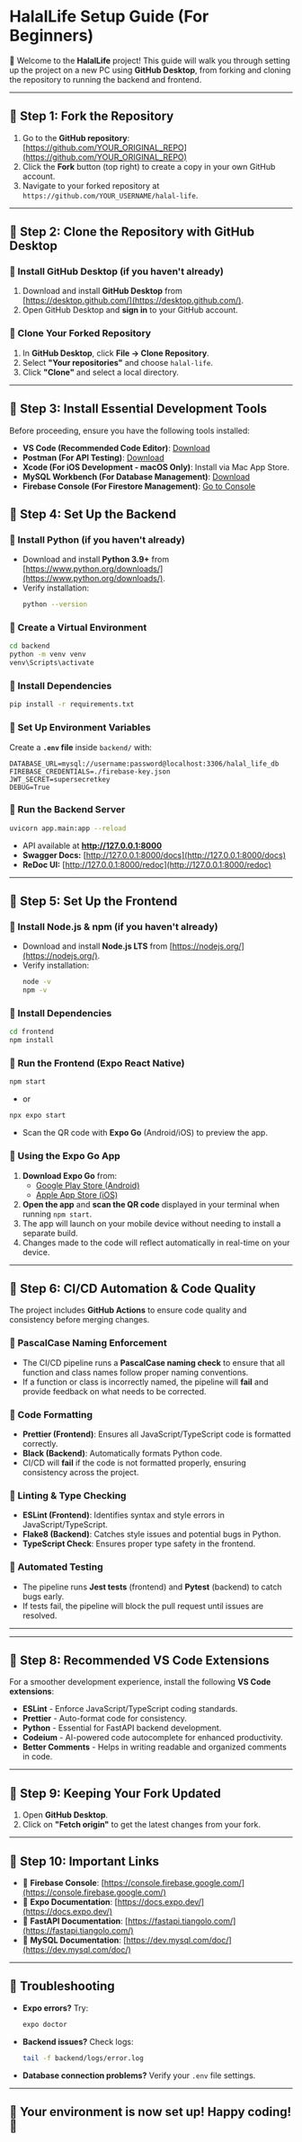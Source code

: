 # HalalLife Setup Guide (For Beginners)

🚀 Welcome to the **HalalLife** project! This guide will walk you through setting up the project on a new PC using **GitHub Desktop**, from forking and cloning the repository to running the backend and frontend.

---

## 📌 Step 1: Fork the Repository

1. Go to the **GitHub repository**: [https://github.com/YOUR_ORIGINAL_REPO](https://github.com/YOUR_ORIGINAL_REPO)
2. Click the **Fork** button (top right) to create a copy in your own GitHub account.
3. Navigate to your forked repository at `https://github.com/YOUR_USERNAME/halal-life`.

---

## 📌 Step 2: Clone the Repository with GitHub Desktop

### 🔹 Install GitHub Desktop (if you haven't already)

1. Download and install **GitHub Desktop** from [https://desktop.github.com/](https://desktop.github.com/).
2. Open GitHub Desktop and **sign in** to your GitHub account.

### 🔹 Clone Your Forked Repository

1. In **GitHub Desktop**, click **File → Clone Repository**.
2. Select **"Your repositories"** and choose `halal-life`.
3. Click **"Clone"** and select a local directory.

---

## 📌 Step 3: Install Essential Development Tools

Before proceeding, ensure you have the following tools installed:

- **VS Code (Recommended Code Editor)**: [Download](https://code.visualstudio.com/)
- **Postman (For API Testing)**: [Download](https://www.postman.com/downloads/)
- **Xcode (For iOS Development - macOS Only)**: Install via Mac App Store.
- **MySQL Workbench (For Database Management)**: [Download](https://dev.mysql.com/downloads/workbench/)
- **Firebase Console (For Firestore Management)**: [Go to Console](https://console.firebase.google.com/)

## 📌 Step 4: Set Up the Backend

### 🔹 Install Python (if you haven't already)

- Download and install **Python 3.9+** from [https://www.python.org/downloads/](https://www.python.org/downloads/).
- Verify installation:
  ```sh
  python --version
  ```

### 🔹 Create a Virtual Environment

```sh
cd backend
python -m venv venv
venv\Scripts\activate
```

### 🔹 Install Dependencies

```sh
pip install -r requirements.txt
```

### 🔹 Set Up Environment Variables

Create a **`.env` file** inside `backend/` with:

```
DATABASE_URL=mysql://username:password@localhost:3306/halal_life_db
FIREBASE_CREDENTIALS=./firebase-key.json
JWT_SECRET=supersecretkey
DEBUG=True
```

### 🔹 Run the Backend Server

```sh
uvicorn app.main:app --reload
```

- API available at **http://127.0.0.1:8000**
- **Swagger Docs:** [http://127.0.0.1:8000/docs](http://127.0.0.1:8000/docs)
- **ReDoc UI:** [http://127.0.0.1:8000/redoc](http://127.0.0.1:8000/redoc)

---

## 📌 Step 5: Set Up the Frontend

### 🔹 Install Node.js & npm (if you haven't already)

- Download and install **Node.js LTS** from [https://nodejs.org/](https://nodejs.org/).
- Verify installation:
  ```sh
  node -v
  npm -v
  ```

### 🔹 Install Dependencies

```sh
cd frontend
npm install
```

### 🔹 Run the Frontend (Expo React Native)

```sh
npm start
```

- or

```sh
npx expo start
```

- Scan the QR code with **Expo Go** (Android/iOS) to preview the app.

### 🔹 Using the Expo Go App

1. **Download Expo Go** from:
   - [Google Play Store (Android)](https://play.google.com/store/apps/details?id=host.exp.exponent)
   - [Apple App Store (iOS)](https://apps.apple.com/us/app/expo-go/id982107779)
2. **Open the app** and **scan the QR code** displayed in your terminal when running `npm start`.
3. The app will launch on your mobile device without needing to install a separate build.
4. Changes made to the code will reflect automatically in real-time on your device.

---

## 📌 Step 6: CI/CD Automation & Code Quality

The project includes **GitHub Actions** to ensure code quality and consistency before merging changes.

### 🔹 PascalCase Naming Enforcement

- The CI/CD pipeline runs a **PascalCase naming check** to ensure that all function and class names follow proper naming conventions.
- If a function or class is incorrectly named, the pipeline will **fail** and provide feedback on what needs to be corrected.

### 🔹 Code Formatting

- **Prettier (Frontend)**: Ensures all JavaScript/TypeScript code is formatted correctly.
- **Black (Backend)**: Automatically formats Python code.
- CI/CD will **fail** if the code is not formatted properly, ensuring consistency across the project.

### 🔹 Linting & Type Checking

- **ESLint (Frontend)**: Identifies syntax and style errors in JavaScript/TypeScript.
- **Flake8 (Backend)**: Catches style issues and potential bugs in Python.
- **TypeScript Check**: Ensures proper type safety in the frontend.

### 🔹 Automated Testing

- The pipeline runs **Jest tests** (frontend) and **Pytest** (backend) to catch bugs early.
- If tests fail, the pipeline will block the pull request until issues are resolved.

<!-- ### 🔹 Docker & Kubernetes Deployment
- Upon merging changes to the `main` branch, the pipeline:
  1. Builds a **Docker image** for the backend.
  2. Pushes the image to **Docker Hub**.
  3. Deploys the backend to **Kubernetes** for production readiness. -->

---

<!-- ## 📌 Step 7: Run the Project with Docker (Optional)
If you prefer to use **Docker**, run:
```sh
docker-compose up --build
``` -->

---

## 📌 Step 8: Recommended VS Code Extensions

For a smoother development experience, install the following **VS Code extensions**:

- **ESLint** - Enforce JavaScript/TypeScript coding standards.
- **Prettier** - Auto-format code for consistency.
- **Python** - Essential for FastAPI backend development.
- **Codeium** - AI-powered code autocomplete for enhanced productivity.
- **Better Comments** - Helps in writing readable and organized comments in code.

---

## 📌 Step 9: Keeping Your Fork Updated

1. Open **GitHub Desktop**.
2. Click on **"Fetch origin"** to get the latest changes from your fork.
<!-- 3. If the original repository is updated, sync your fork by running:
   ```sh
   git remote add upstream https://github.com/YOUR_ORIGINAL_REPO.git
   git fetch upstream
   git merge upstream/main
   ``` -->

---

## 📌 Step 10: Important Links

- 🔗 **Firebase Console**: [https://console.firebase.google.com/](https://console.firebase.google.com/)
- 🔗 **Expo Documentation**: [https://docs.expo.dev/](https://docs.expo.dev/)
- 🔗 **FastAPI Documentation**: [https://fastapi.tiangolo.com/](https://fastapi.tiangolo.com/)
- 🔗 **MySQL Documentation**: [https://dev.mysql.com/doc/](https://dev.mysql.com/doc/)

---

## 📌 Troubleshooting

- **Expo errors?** Try:
  ```sh
  expo doctor
  ```
- **Backend issues?** Check logs:
  ```sh
  tail -f backend/logs/error.log
  ```
- **Database connection problems?** Verify your `.env` file settings.

---

## 🚀 Your environment is now set up! Happy coding! 🎉
